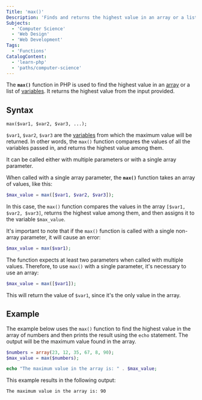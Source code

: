 ```yaml
---
Title: 'max()'
Description: 'Finds and returns the highest value in an array or a list of variables.'
Subjects:
  - 'Computer Science'
  - 'Web Design'
  - 'Web Development'
Tags:
  - 'Functions'
CatalogContent:
  - 'learn-php'
  - 'paths/computer-science'
---
```


The **`max()`** function in PHP is used to find the highest value in an [array](https://www.codecademy.com/resources/docs/php/arrays) or a list of [variables](https://www.codecademy.com/resources/docs/php/variables). It returns the highest value from the input provided.

## Syntax

```pseudo
max($var1, $var2, $var3, ...);
```

`$var1`, `$var2`, `$var3` are the [variables](https://www.codecademy.com/resources/docs/php/variables) from which the maximum value will be returned. In other words, the `max()` function compares the values of all the variables passed in, and returns the highest value among them.

It can be called either with multiple parameters or with a single array parameter.

When called with a single array parameter, the **`max()`** function takes an array of values, like this:

```php
$max_value = max([$var1, $var2, $var3]);
```

In this case, the `max()` function compares the values in the array `[$var1, $var2, $var3]`, returns the highest value among them, and then assigns it to the variable `$max_value`.

It's important to note that if the `max()` function is called with a single non-array parameter, it will cause an error:

```php
$max_value = max($var1);
```

The function expects at least two parameters when called with multiple values. Therefore, to use `max()` with a single parameter, it's necessary to use an array:

```php
$max_value = max([$var1]);
```

This will return the value of `$var1`, since it's the only value in the array.

## Example

The example below uses the `max()` function to find the highest value in the array of numbers and then prints the result using the `echo` statement. The output will be the maximum value found in the array.

```php
$numbers = array(23, 12, 35, 67, 8, 90);
$max_value = max($numbers);

echo "The maximum value in the array is: " . $max_value;
```

This example results in the following output:

```shell
The maximum value in the array is: 90
```

